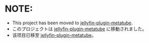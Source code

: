 # NOTE:

- This project has been moved to [jellyfin-plugin-metatube](https://github.com/metatube-community/jellyfin-plugin-metatube).
- このプロジェクトは [jellyfin-plugin-metatube](https://github.com/metatube-community/jellyfin-plugin-metatube) に移動されました。
- 该项目已移至 [jellyfin-plugin-metatube](https://github.com/metatube-community/jellyfin-plugin-metatube)。
